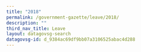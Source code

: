 ```yaml
---
title: "2018"
permalink: /government-gazette/leave/2018/
description: ""
third_nav_title: Leave
layout: datagovsg-search
datagovsg-id: d_9384ac69df9bb07a3106525abac4d288
---
```

